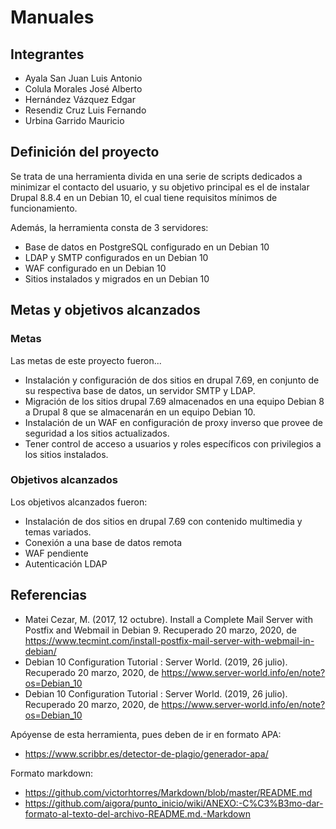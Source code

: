 # Manuales

## Integrantes

- Ayala San Juan Luis Antonio
- Colula Morales José Alberto
- Hernández Vázquez Edgar
- Resendiz Cruz Luis Fernando
- Urbina Garrido Mauricio

## Definición del proyecto

Se trata de una herramienta divida en una serie de scripts dedicados a minimizar el contacto del usuario, y su objetivo principal es el de instalar Drupal 8.8.4 en un Debian 10, el cual tiene requisitos mínimos de funcionamiento.

Además, la herramienta consta de 3 servidores: 
- Base de datos en PostgreSQL configurado en un Debian 10
- LDAP y SMTP configurados en un Debian 10
- WAF configurado en un Debian 10
- Sitios instalados y migrados en un Debian 10

## Metas y objetivos alcanzados

### Metas

Las metas de este proyecto fueron...

- Instalación y configuración de dos sitios en drupal 7.69, en conjunto de su respectiva base de datos, un servidor SMTP y LDAP.
- Migración de los sitios drupal 7.69 almacenados en una equipo Debian 8 a Drupal 8 que se almacenarán en un equipo Debian 10.
- Instalación de un WAF en configuración de proxy inverso que provee de seguridad a los sitios actualizados.
- Tener control de acceso a usuarios y roles específicos con privilegios a los sitios instalados.

### Objetivos alcanzados

Los objetivos alcanzados fueron:
- Instalación de dos sitios en drupal 7.69 con contenido multimedia y temas variados.
- Conexión a una base de datos remota
- WAF pendiente
- Autenticación LDAP

## Referencias

- Matei Cezar, M. (2017, 12 octubre). Install a Complete Mail Server with Postfix and Webmail in Debian 9. Recuperado 20 marzo, 2020, de https://www.tecmint.com/install-postfix-mail-server-with-webmail-in-debian/
- Debian 10 Configuration Tutorial : Server World. (2019, 26 julio). Recuperado 20 marzo, 2020, de https://www.server-world.info/en/note?os=Debian_10
- Debian 10 Configuration Tutorial : Server World. (2019, 26 julio). Recuperado 20 marzo, 2020, de https://www.server-world.info/en/note?os=Debian_10



Apóyense de esta herramienta, pues deben de ir en formato APA: 
- https://www.scribbr.es/detector-de-plagio/generador-apa/

Formato markdown:
- https://github.com/victorhtorres/Markdown/blob/master/README.md
- https://github.com/aigora/punto_inicio/wiki/ANEXO:-C%C3%B3mo-dar-formato-al-texto-del-archivo-README.md.-Markdown